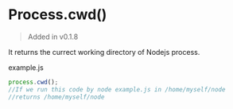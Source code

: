 # Process.cwd()

> Added in v0.1.8

It returns the currect working directory of Nodejs process.

example.js

```js
process.cwd();
//If we run this code by node example.js in /home/myself/node
//returns /home/myself/node
```

